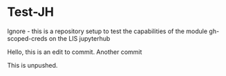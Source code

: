 # Test-JH
Ignore - this is a repository setup to test the capabilities of the module gh-scoped-creds on the LIS jupyterhub

Hello, this is an edit to commit.
Another commit

This is unpushed.
